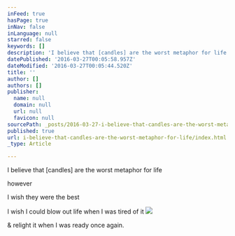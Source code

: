 ```yaml
---
inFeed: true
hasPage: true
inNav: false
inLanguage: null
starred: false
keywords: []
description: 'I believe that [candles] are the worst metaphor for life'
datePublished: '2016-03-27T00:05:58.957Z'
dateModified: '2016-03-27T00:05:44.520Z'
title: ''
author: []
authors: []
publisher:
  name: null
  domain: null
  url: null
  favicon: null
sourcePath: _posts/2016-03-27-i-believe-that-candles-are-the-worst-metaphor-for-life.md
published: true
url: i-believe-that-candles-are-the-worst-metaphor-for-life/index.html
_type: Article

---
```

I believe that \[candles\] are the worst metaphor for life

however

I wish they were the best

I wish I could blow out life when I was tired of it
![](https://the-grid-user-content.s3-us-west-2.amazonaws.com/ffa5666a-1928-478e-bb81-4b25ef79f5d6.jpg)

& relight it when I was ready once again.